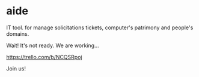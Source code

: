 aide
====

IT tool. for manage solicitations tickets, computer's patrimony and people's domains. 

Wait! It's not ready. We are working...

https://trello.com/b/NCQSRpoj

Join us!
